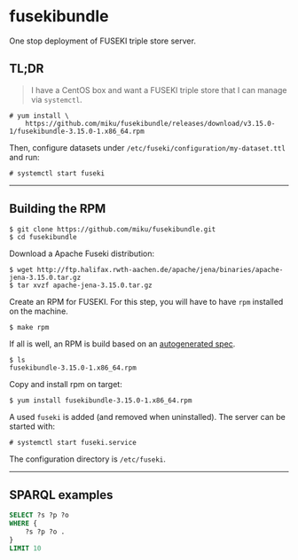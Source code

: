 # fusekibundle

One stop deployment of FUSEKI triple store server.

## TL;DR

> I have a CentOS box and want a FUSEKI triple store that I can manage via `systemctl`.

```
# yum install \
    https://github.com/miku/fusekibundle/releases/download/v3.15.0-1/fusekibundle-3.15.0-1.x86_64.rpm
```

Then, configure datasets under `/etc/fuseki/configuration/my-dataset.ttl` and run:

```
# systemctl start fuseki
```

----

## Building the RPM


```
$ git clone https://github.com/miku/fusekibundle.git
$ cd fusekibundle
```

Download a Apache Fuseki distribution:

```
$ wget http://ftp.halifax.rwth-aachen.de/apache/jena/binaries/apache-jena-3.15.0.tar.gz
$ tar xvzf apache-jena-3.15.0.tar.gz
```

Create an RPM for FUSEKI. For this step, you will have to have `rpm` installed on the machine.

```
$ make rpm
```

If all is well, an RPM is build based on an [autogenerated spec](https://github.com/miku/fusekibundle/blob/master/packaging/rpm/fusekibundle.spec).

```
$ ls
fusekibundle-3.15.0-1.x86_64.rpm
```

Copy and install rpm on target:

```
$ yum install fusekibundle-3.15.0-1.x86_64.rpm
```

A used `fuseki` is added (and removed when uninstalled). The server can be started with:

```
# systemctl start fuseki.service
```

The configuration directory is `/etc/fuseki`.

----

## SPARQL examples

```sql
SELECT ?s ?p ?o
WHERE {
    ?s ?p ?o .
}
LIMIT 10
```

